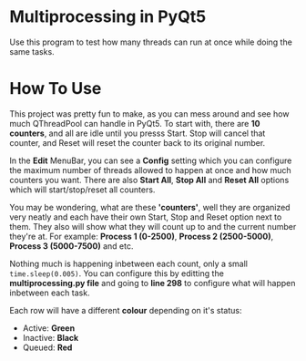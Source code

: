 # Multiprocessing in PyQt5
 Use this program to test how many threads can run at once while doing the same tasks.
 
# How To Use
This project was pretty fun to make, as you can mess around and see how much QThreadPool can handle in PyQt5.
To start with, there are **10 counters**, and all are idle until you presss Start. Stop will cancel that counter, and Reset will reset the counter back to its original number.

In the **Edit** MenuBar, you can see  a **Config** setting which you can configure the maximum number of threads allowed to happen at once and how much counters you want. There are also **Start All**, **Stop All** and **Reset All** options which will start/stop/reset all counters.

You may be wondering, what are these **'counters'**, well they are organized very neatly and each have their own Start, Stop and Reset option next to them.
They also will show what they will count up to and the current number they're at.
For example: **Process 1 (0-2500)**, **Process 2 (2500-5000)**, **Process 3 (5000-7500)** and etc.

Nothing much is happening inbetween each count, only a small `time.sleep(0.005)`. You can configure this by editting the **multiprocessing.py file** and going to **line 298** to configure what will happen inbetween each task.

Each row will have a different **colour** depending on it's status:
- Active: **Green**
- Inactive: **Black**
- Queued: **Red**
